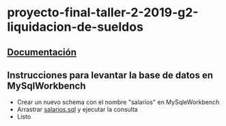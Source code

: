 # proyecto-final-taller-2-2019-g2-liquidacion-de-sueldos

## [Documentación](https://github.com/TallerDeLenguajes1/proyecto-final-taller-2-2019-g2-liquidacion-de-sueldos/wiki/Inicio)
## Instrucciones para levantar la base de datos en MySqlWorkbench
* Crear un nuevo schema con el nombre "salarios" en MySqleWorkbench
* Arrastrar [salarios.sql](https://github.com/TallerDeLenguajes1/proyecto-final-taller-2-2019-g2-liquidacion-de-sueldos/blob/master/salarios.sql
) y ejecutar la consulta
* Listo

